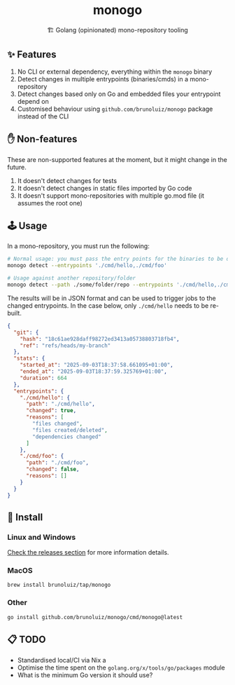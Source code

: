 <h1 align="center">monogo</h1>
<p align="center">🏗️ Golang (opinionated) mono-repository tooling</p>

## ✨ Features

1. No CLI or external dependency, everything within the `monogo` binary
2. Detect changes in multiple entrypoints (binaries/cmds) in a mono-repository
3. Detect changes based only on Go and embedded files your entrypoint depend on
4. Customised behaviour using `github.com/brunoluiz/monogo` package instead of the CLI

## ✋ Non-features

These are non-supported features at the moment, but it might change in the future.

1. It doesn't detect changes for tests
2. It doesn't detect changes in static files imported by Go code
3. It doesn't support mono-repositories with multiple go.mod file (it assumes the root one)

## 🕹️ Usage

In a mono-repository, you must run the following:

```sh
# Normal usage: you must pass the entry points for the binaries to be detected
monogo detect --entrypoints './cmd/hello,./cmd/foo'

# Usage against another repository/folder
monogo detect --path ./some/folder/repo --entrypoints './cmd/hello,./cmd/foo'
```

The results will be in JSON format and can be used to trigger jobs to the changed
entrypoints. In the case below, only `./cmd/hello` needs to be re-built.

```json
{
  "git": {
    "hash": "18c61ae928daff98272ed3413a05738803718fb4",
    "ref": "refs/heads/my-branch"
  },
  "stats": {
    "started_at": "2025-09-03T18:37:58.661095+01:00",
    "ended_at": "2025-09-03T18:37:59.325769+01:00",
    "duration": 664
  },
  "entrypoints": {
    "./cmd/hello": {
      "path": "./cmd/hello",
      "changed": true,
      "reasons": [
        "files changed",
        "files created/deleted",
        "dependencies changed"
      ]
    },
    "./cmd/foo": {
      "path": "./cmd/foo",
      "changed": false,
      "reasons": []
    }
  }
}
```

## 📀 Install

### Linux and Windows

[Check the releases section](https://github.com/brunoluiz/monogo/releases) for more information details.

### MacOS

```
brew install brunoluiz/tap/monogo
```

### Other

```
go install github.com/brunoluiz/monogo/cmd/monogo@latest
```

## 📋 TODO

- Standardised local/CI via Nix a
- Optimise the time spent on the `golang.org/x/tools/go/packages` module
- What is the minimum Go version it should use?

